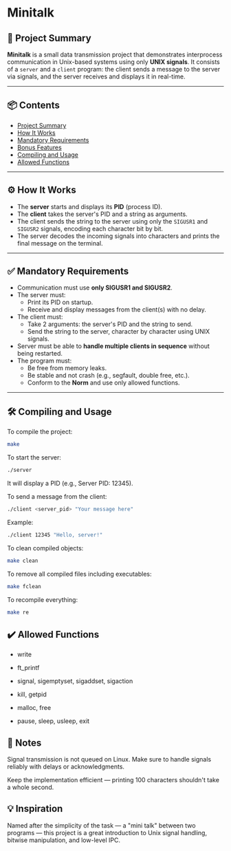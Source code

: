 # Minitalk

## 🧠 Project Summary

**Minitalk** is a small data transmission project that demonstrates interprocess communication in Unix-based systems using only **UNIX signals**. It consists of a `server` and a `client` program: the client sends a message to the server via signals, and the server receives and displays it in real-time.

---

## 📦 Contents

- [Project Summary](#-project-summary)
- [How It Works](#-how-it-works)
- [Mandatory Requirements](#-mandatory-requirements)
- [Bonus Features](#-bonus-features)
- [Compiling and Usage](#-compiling-and-usage)
- [Allowed Functions](#-allowed-functions)

---

## ⚙️ How It Works

- The **server** starts and displays its **PID** (process ID).
- The **client** takes the server's PID and a string as arguments.
- The client sends the string to the server using only the `SIGUSR1` and `SIGUSR2` signals, encoding each character bit by bit.
- The server decodes the incoming signals into characters and prints the final message on the terminal.

---

## ✅ Mandatory Requirements

- Communication must use **only SIGUSR1 and SIGUSR2**.
- The server must:
  - Print its PID on startup.
  - Receive and display messages from the client(s) with no delay.
- The client must:
  - Take 2 arguments: the server's PID and the string to send.
  - Send the string to the server, character by character using UNIX signals.
- Server must be able to **handle multiple clients in sequence** without being restarted.
- The program must:
  - Be free from memory leaks.
  - Be stable and not crash (e.g., segfault, double free, etc.).
  - Conform to the **Norm** and use only allowed functions.

---

## 🛠 Compiling and Usage

To compile the project:

```bash
make
```
To start the server:

```bash
./server
```
It will display a PID (e.g., Server PID: 12345).

To send a message from the client:

```bash
./client <server_pid> "Your message here"
```

Example:

```bash
./client 12345 "Hello, server!"
```

To clean compiled objects:

```bash
make clean
```
To remove all compiled files including executables:

```bash
make fclean
```
To recompile everything:

```bash
make re
```
## ✔️ Allowed Functions
- write

- ft_printf

- signal, sigemptyset, sigaddset, sigaction

- kill, getpid

- malloc, free

- pause, sleep, usleep, exit

## 👀 Notes
Signal transmission is not queued on Linux. Make sure to handle signals reliably with delays or acknowledgments.

Keep the implementation efficient — printing 100 characters shouldn't take a whole second.

## 💡 Inspiration
Named after the simplicity of the task — a "mini talk" between two programs — this project is a great introduction to Unix signal handling, bitwise manipulation, and low-level IPC.
